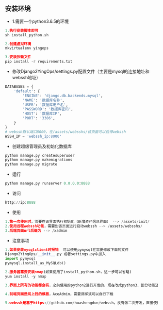 ## 安装环境
- 1.需要一个python3.6.5的环境
```python
1.执行安装脚本即可
sh install_python.sh

2.创建虚拟环境
mkvirtualenv yingops 

3.安装依赖文件
pip install -r requirements.txt
```
- 修改Django2YingOps/settings.py配置文件（主要是mysql的连接地址和webssh地址）
```python
DATABASES = {
    'default': {
        'ENGINE': 'django.db.backends.mysql',
        'NAME': '数据库名称',
        'USER': '数据库用户名',
        'PASSWORD': '数据库密码',
        'HOST': '数据库IP',
        'PORT': '3306',
    }
}
# webssh默认端口8000，在/assets/websshs/该页面可以启停webssh
WSSH_IP = 'webssh_ip:8000'
```
- 创建超级管理员及初始化数据库
```python
python manage.py createsuperuser
python manage.py makemigrations
python manage.py migrate
```
- 运行
```python
python manage.py runserver 0.0.0.0:8888
```
- 访问
```python
http://ip:8888
```

- 使用
```python
1.第一次使用时，需要在该界面执行初始化（新增资产信息界面） --> /assets/init/
2.使用远程webssh功能，需要到该页面进行启动webssh --> /assets/websshs/
3.后端页面url后缀为 --> /xadmin
```

- 注意事项
```python
1.如果安装mysqlclient时报错  可以使用pymysql在需要修改下面的文件
Django2YingOps/__init__.py 或者settings.py中加入
import pymysql
pymysql.install_as_MySQLdb()

2.服务器需要安装nmap(如果使用了install_python.sh，这一步可以省略)
yum install -y nmap

3.界面上所有的功能都会有，之前使用的python2进行开发的，现在改成python3，部分功能还未更新进去

4.前端页面是网上找的模板，AceAdmin，需要调样式可以自行下载

5.webssh是基于https://github.com/huashengdun/webssh，没有做二次开发，直接使用的
```